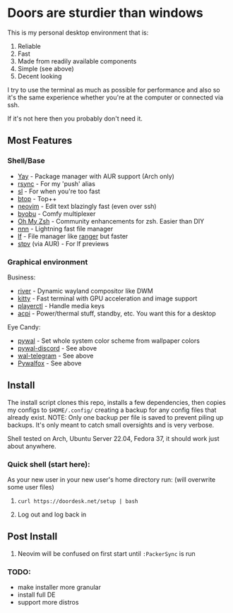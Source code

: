 # Doors are sturdier than windows

This is my personal desktop environment that is:

1. Reliable
1. Fast
1. Made from readily available components
1. Simple (see above)
1. Decent looking

I try to use the terminal as much as possible for performance and also so it's the same experience whether 
you're at the computer or connected via ssh.

If it's not here then you probably don't need it.

## Most Features

### Shell/Base

- [Yay](https://github.com/Jguer/yay) - Package manager with AUR support (Arch only)
- [rsync](https://rsync.samba.org/) - For my 'push' alias
- [sl](https://github.com/eyJhb/sl) - For when you're too fast
- [btop](https://github.com/aristocratos/btop) - Top++
- [neovim](https://github.com/neovim/neovim) - Edit text blazingly fast (even over ssh)
- [byobu](https://www.byobu.org/) - Comfy multiplexer
- [Oh My Zsh](https://github.com/ohmyzsh/ohmyzsh) - Community enhancements for zsh. Easier than DIY
- [nnn](https://github.com/jarun/nnn) - Lightning fast file manager
- [lf](https://github.com/gokcehan/lf) - File manager like [ranger](https://github.com/ranger/ranger) but faster
- [stpv](https://github.com/Naheel-Azawy/stpv) (via AUR) - For lf previews

### Graphical environment

Business:

- [river](https://github.com/riverwm/river) - Dynamic wayland compositor like DWM
- [kitty](https://github.com/kovidgoyal/kitty) - Fast terminal with GPU acceleration and image support
- [playerctl](https://github.com/altdesktop/playerctl) - Handle media keys
- [acpi](https://archlinux.org/packages/community/x86_64/acpi/) - Power/thermal stuff, standby, etc. You want this for a desktop

Eye Candy:
- [pywal](https://github.com/dylanaraps/pywal) - Set whole system color scheme from wallpaper colors 
- [pywal-discord](https://github.com/FilipLitwora/pywal-discord) - See above
- [wal-telegram](https://github.com/guillaumeboehm/wal-telegram) - See above
- [Pywalfox](https://github.com/Frewacom/pywalfox) - See above

## Install
The install script clones this repo, installs a few dependencies, then copies my configs to `$HOME/.config/` creating a backup 
for any config files that already exist. NOTE: Only one backup per file is saved to prevent piling up backups. It's only meant 
to catch small oversights and is very verbose.

Shell tested on Arch, Ubuntu Server 22.04, Fedora 37, it should work just about anywhere.

### Quick shell (start here):
As your new user in your new user's home directory run: (will overwrite some user files)

1. ```curl https://doordesk.net/setup | bash```

2. Log out and log back in

## Post Install
1. Neovim will be confused on first start until `:PackerSync` is run

### TODO:
- make installer more granular
- install full DE
- support more distros
